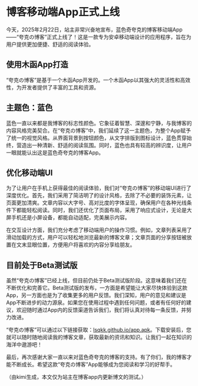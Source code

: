# 博客移动端App正式上线

今天，2025年2月22日，站主非常兴奋地宣布，蓝色奇夸克的博客移动端App——“夸克の博客”正式上线了！这是一款专为安卓移动端设计的应用程序，旨在为用户提供更加便捷、舒适的阅读体验。

## 使用木函App打造

“夸克の博客”是基于一个木函App开发的。一个木函App以其强大的灵活性和高效性，为开发者提供了丰富的工具和资源。

## 主题色：蓝色

蓝色一直以来都是我博客的标志性颜色。它象征着智慧、深邃和宁静，与我博客的内容风格完美契合。在“夸克の博客”中，我们延续了这一主题色，为整个App赋予了统一的视觉风格。从界面背景到按钮颜色，从文字排版到图标设计，蓝色贯穿始终，营造出一种清新、舒适的阅读氛围。同时，蓝色也具有较高的辨识度，让用户一眼就能认出这是蓝色奇夸克的博客App。

## 优化移动端UI

为了让用户在手机上获得最佳的阅读体验，我们对“夸克の博客”的移动端UI进行了深度优化。首先，我们采用了简洁明了的设计风格，去除了不必要的装饰元素，让页面更加清爽。文章内容以大字号、高对比度的字体呈现，确保用户在各种光线条件下都能轻松阅读。同时，我们还优化了页面布局，采用了响应式设计，无论是大屏手机还是小屏设备，都能自动适配，完美展示内容。

在交互设计方面，我们充分考虑了移动端用户的操作习惯。例如，文章列表采用了滑动加载的方式，用户可以轻松地浏览最新的博客文章；文章页面的分享按钮被放置在文末显眼位置，方便用户将喜欢的内容分享给朋友。

## 目前处于Beta测试版

虽然“夸克の博客”已经上线，但目前仍处于Beta测试版阶段。这意味着我们还在不断优化和完善它。Beta测试版的发布，一方面是希望能让大家尽快体验到这款App，另一方面也是为了收集更多的用户反馈。我们深知，用户的意见和建议是App不断进步的动力源泉。如果您在使用过程中遇到任何问题，或者有任何好的建议，欢迎随时通过App内的反馈渠道告诉我们，我们将认真对待每一条反馈，并努力改进。


“夸克の博客”可以通过以下链接获取：[lsqkk.github.io/app.apk](https://lsqkk.github.io/app.apk)。下载安装后，您就可以随时随地阅读我的博客文章，获取最新的资讯和知识。让我们一起在知识的海洋中遨游吧！

最后，再次感谢大家一直以来对蓝色奇夸克的博客的支持。有了你们，我的博客才能不断成长。希望这款“夸克の博客”App能够成为您阅读和学习的好帮手。

（由kimi生成，本文仅为站主在博客app内更新博文的测试。）
